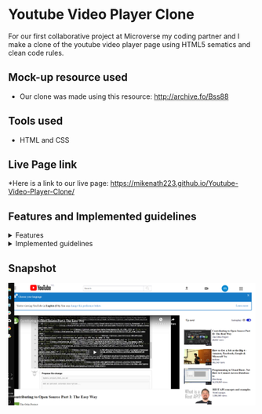 # Youtube Video Player Clone
For our first collaborative project at Microverse my coding partner and I make a clone of the youtube video player page using HTML5 sematics and clean code rules.

## Mock-up resource used
 * Our clone was made using this resource: http://archive.fo/Bss88

## Tools used
 * HTML and CSS

## Live Page link 
 *Here is a link to our live page: https://mikenath223.github.io/Youtube-Video-Player-Clone/

## Features and Implemented guidelines
<details>
<summary>Features</summary>
<ul>
<li>The navbar has embedded image logo aligned to the leftmost part of the navbar and three embedded images at the rightmost part of it representing icons and avatar.</li>
<li>The mid section of the page contains an embedded video showing video title number of views and like and dislike icons and subcribe button.</li>
<li>The sidebar has a recommended video thumbnail preview that shows the title of the video and the nnumber of views.</li>
</ul>
</details>
<details>
  <summary>Implemented guidelines</summary>
  <ul>
      <li>
        We styled and positioned elements as requested using CSS grid and css flexbox positioning system.
      </li>
      <li>
      We organized our commits into branches and then merged with master branch when we were done.
      </li>
      <li>
      We used BEM naming conventions and regular semantic HTML for better visibility.
      </li>
      <li>
       We validated our HTML with this tool from w3: https://validator.w3.org/#validate_by_upload .
      </li>
      <li>
      We worked and implemented all issues raised by our code reviewers.
      </li>
  </ul>
  <p>After-thoughts: It was a fun and great project to work on</p>
</details>

## Snapshot
![Youtube Video Player Clone - Screenshot](images/snapshot.png)


